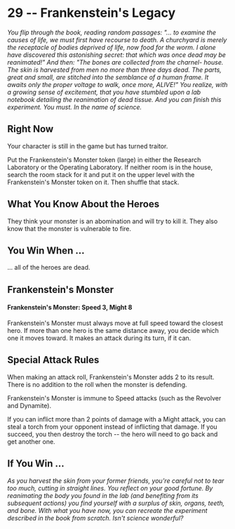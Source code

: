 # 29 -- Frankenstein's Legacy

_You flip through the book, reading random passages:_
_"... to examine the causes of life, we must first have recourse to death. A churchyard is merely the receptacle of bodies deprived of life, now food for the worm. I alone have discovered this astonishing secret: that which was once dead may be reanimated!"_
_And then:_
_"The bones are collected from the charnel- house. The skin is harvested from men no more than three days dead. The parts, great and small, are stitched into the semblance of a human frame. It awaits only the proper voltage to walk, once more, ALIVE!"_
_You realize, with a growing sense of excitement, that you have stumbled upon a lab notebook detailing the reanimation of dead tissue. And you can finish this experiment. You must._
_In the name of science._

## Right Now

Your character is still in the game but has turned traitor.

Put the Frankenstein's Monster token (large) in either the Research Laboratory or the Operating Laboratory. If neither room is in the house, search the room stack for it and put it on the upper level with the Frankenstein's Monster token on it. Then shuffle that stack.

## What You Know About the Heroes

They think your monster is an abomination and will try to kill it. They also know that the monster is vulnerable to fire.

## You Win When ...

... all of the heroes are dead.

## Frankenstein's Monster

#### Frankenstein's Monster: Speed 3, Might 8

Frankenstein's Monster must always move at full speed toward the closest hero. If more than one hero is the same distance away, you decide which one it moves toward. It makes an attack during its turn, if it can.

## Special Attack Rules

When making an attack roll, Frankenstein's Monster adds 2 to its result. There is no addition to the roll when the monster is defending.

Frankenstein's Monster is immune to Speed attacks (such as the Revolver and Dynamite).

If you can inflict more than 2 points of damage with a Might attack, you can steal a torch from your opponent instead of inflicting that damage. If you succeed, you then destroy the torch -- the hero will need to go back and get another one.

## If You Win ...

_As you harvest the skin from your former friends, you're careful not to tear too much, cutting in straight lines. You reflect on your good fortune. By reanimating the body you found in the lab (and benefiting from its subsequent actions) you find yourself with a surplus of skin, organs, teeth, and bone. With what you have now, you can recreate the experiment described in the book from scratch. Isn't science wonderful?_
